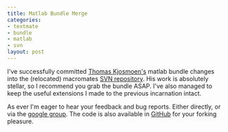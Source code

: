 ```yaml
--- 
title: Matlab Bundle Merge
categories: 
- textmate
- bundle
- matlab
- svn
layout: post
---
```

I've successfully committed [Thomas Kjosmoen's](http://kjosmoen.org/) matlab bundle changes into the (relocated) macromates [SVN repository](http://svn.textmate.org/trunk/Bundles/Matlab.tmbundle/). His work is absolutely stellar, so I recommend you grab the bundle ASAP. I've also managed to keep the useful extensions I made to the previous incarnation intact.

As ever I'm eager to hear your feedback and bug reports. Either directly, or via the [google group](https://groups.google.com/group/matlab-tmbundle). The code is also available in [GitHub](http://github.com/mattfoster/matlab-tmbundle/tree/master "mattfoster's matlab-tmbundle at master &mdash; GitHub") for your forking pleasure.


